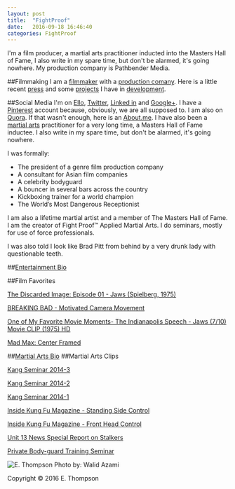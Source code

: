 ```yaml
---
layout: post
title:  "FightProof"
date:   2016-09-18 16:46:40
categories: FightProof
---
```



I'm a film producer, a martial arts practitioner inducted into the Masters Hall of Fame, I also write in my spare time, but don't be alarmed, it's going nowhere. My production company is Pathbender Media.


##Filmmaking
I am a [filmmaker](http://pathbender.squarespace.com/ethompson) with a [production comany](http://pathbender.squarespace.com). Here is a little recent [press](http://pathbender.squarespace.com/press) and some [projects](http://pathbender.squarespace.com/development) I have in [development](http://pathbender.squarespace.com/development).


##Social Media
I'm on [Ello](https://ello.co/EThompson), [Twitter](https://twitter.com/ETThompson), [Linked in](http://www.linkedin.com/in/ethmpsn) and [Google+](https://plus.google.com/112339756947592421267/). I have a [Pinterest](http://pinterest.com/etthompson/) account because, obviously, we are all supposed to. I am also on [Quora](http://www.quora.com/ET-Thompson). If that wasn't enough, here is an [About.me](http://about.me/etthompson). I have also been a [martial arts](http://www.fightproof.blogspot.com/) practitioner for a very long time, a Masters Hall of Fame inductee. I also write in my spare time, but don't be alarmed, it's going nowhere.



I was formally:

- The president of a genre film production company
- A consultant for Asian film companies
- A celebrity bodyguard
- A bouncer in several bars across the country
- Kickboxing trainer for a world champion
- The World’s Most Dangerous Receptionist

I am also a lifetime martial artist and a member of The Masters Hall of Fame. I am the creator of Fight Proof™ Applied Martial Arts. I do seminars, mostly for use of force professionals.

I was also told I look like Brad Pitt from behind by a very drunk lady with questionable teeth.

##[Entertainment Bio](http://pathbender.squarespace.com/ethompson)

##Film Favorites

[The Discarded Image: Episode 01 - Jaws (Spielberg, 1975)](https://vimeo.com/122479442)

[BREAKING BAD - Motivated Camera Movement](https://vimeo.com/91688801)

[One of My Favorite Movie Moments- The Indianapolis Speech - Jaws (7/10) Movie CLIP (1975) HD](https://youtu.be/u9S41Kplsbs)

[Mad Max: Center Framed](https://vimeo.com/129314425)

##[Martial Arts Bio](http://fightproof.blogspot.com/p/about-e-t-thompson.html)
##Martial Arts Clips

[Kang Seminar 2014-3](https://vimeo.com/85703473)

[Kang Seminar 2014-2](https://vimeo.com/85693526)

[Kang Seminar 2014-1](https://vimeo.com/85693154)

[Inside Kung Fu Magazine - Standing Side Control](https://youtu.be/ncedDVSSEHU)

[Inside Kung Fu Magazine - Front Head Control](https://youtu.be/u_KtGSw5nMY)

[Unit 13 News Special Report on Stalkers](https://youtu.be/GSrkz2uI1DI)

[Private Body-guard Training Seminar](http://youtu.be/ietVEe2II_M)


![E. Thompson](https://dl.dropboxusercontent.com/u/2186708/eyeglass%20copy%20small.jpeg)
Photo by: Walid Azami 

Copyright © 2016 E. Thompson   
